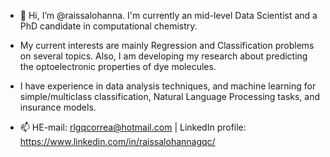 - 👋 Hi, I’m @raissalohanna. I'm currently an mid-level Data Scientist and a PhD candidate in computational chemistry.

- My current interests are mainly Regression and Classification problems on several topics. Also, I am developing my research about predicting the optoelectronic properties of dye molecules.

- I have experience in data analysis techniques, and machine learning for simple/multiclass classification, Natural Language Processing tasks, and insurance models.

- 📫 HE-mail: rlgqcorrea@hotmail.com | LinkedIn profile: https://www.linkedin.com/in/raissalohannagqc/

<!---
raissalohanna/raissalohanna is a ✨ special ✨ repository because its `README.md` (this file) appears on your GitHub profile.
You can click the Preview link to take a look at your changes.
--->
